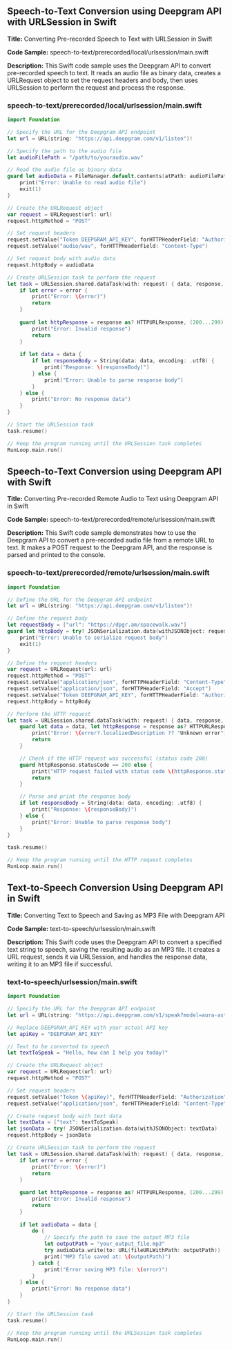## Speech-to-Text Conversion using Deepgram API with URLSession in Swift

**Title:** Converting Pre-recorded Speech to Text with URLSession in Swift

**Code Sample:** speech-to-text/prerecorded/local/urlsession/main.swift

**Description:** This Swift code sample uses the Deepgram API to convert pre-recorded speech to text. It reads an audio file as binary data, creates a URLRequest object to set the request headers and body, then uses URLSession to perform the request and process the response.

### speech-to-text/prerecorded/local/urlsession/main.swift

```swift
import Foundation

// Specify the URL for the Deepgram API endpoint
let url = URL(string: "https://api.deepgram.com/v1/listen")!

// Specify the path to the audio file
let audioFilePath = "/path/to/youraudio.wav"

// Read the audio file as binary data
guard let audioData = FileManager.default.contents(atPath: audioFilePath) else {
    print("Error: Unable to read audio file")
    exit(1)
}

// Create the URLRequest object
var request = URLRequest(url: url)
request.httpMethod = "POST"

// Set request headers
request.setValue("Token DEEPGRAM_API_KEY", forHTTPHeaderField: "Authorization") // Replace YOUR_DEEPGRAM_API_KEY with your actual API key
request.setValue("audio/wav", forHTTPHeaderField: "Content-Type")

// Set request body with audio data
request.httpBody = audioData

// Create URLSession task to perform the request
let task = URLSession.shared.dataTask(with: request) { data, response, error in
    if let error = error {
        print("Error: \(error)")
        return
    }
    
    guard let httpResponse = response as? HTTPURLResponse, (200...299).contains(httpResponse.statusCode) else {
        print("Error: Invalid response")
        return
    }
    
    if let data = data {
        if let responseBody = String(data: data, encoding: .utf8) {
            print("Response: \(responseBody)")
        } else {
            print("Error: Unable to parse response body")
        }
    } else {
        print("Error: No response data")
    }
}

// Start the URLSession task
task.resume()

// Keep the program running until the URLSession task completes
RunLoop.main.run()

```

## Speech-to-Text Conversion using Deepgram API with Swift

**Title:** Converting Pre-recorded Remote Audio to Text using Deepgram API in Swift

**Code Sample:** speech-to-text/prerecorded/remote/urlsession/main.swift

**Description:** This Swift code sample demonstrates how to use the Deepgram API to convert a pre-recorded audio file from a remote URL to text. It makes a POST request to the Deepgram API, and the response is parsed and printed to the console.

### speech-to-text/prerecorded/remote/urlsession/main.swift

```swift
import Foundation

// Define the URL for the Deepgram API endpoint
let url = URL(string: "https://api.deepgram.com/v1/listen")!

// Define the request body
let requestBody = ["url": "https://dpgr.am/spacewalk.wav"]
guard let httpBody = try? JSONSerialization.data(withJSONObject: requestBody) else {
    print("Error: Unable to serialize request body")
    exit(1)
}

// Define the request headers
var request = URLRequest(url: url)
request.httpMethod = "POST"
request.setValue("application/json", forHTTPHeaderField: "Content-Type")
request.setValue("application/json", forHTTPHeaderField: "Accept")
request.setValue("Token DEEPGRAM_API_KEY", forHTTPHeaderField: "Authorization") // Replace YOUR_DEEPGRAM_API_KEY with your actual API key
request.httpBody = httpBody

// Perform the HTTP request
let task = URLSession.shared.dataTask(with: request) { data, response, error in
    guard let data = data, let httpResponse = response as? HTTPURLResponse, error == nil else {
        print("Error: \(error?.localizedDescription ?? "Unknown error")")
        return
    }

    // Check if the HTTP request was successful (status code 200)
    guard httpResponse.statusCode == 200 else {
        print("HTTP request failed with status code \(httpResponse.statusCode)")
        return
    }

    // Parse and print the response body
    if let responseBody = String(data: data, encoding: .utf8) {
        print("Response: \(responseBody)")
    } else {
        print("Error: Unable to parse response body")
    }
}

task.resume()

// Keep the program running until the HTTP request completes
RunLoop.main.run()

```

## Text-to-Speech Conversion Using Deepgram API in Swift

**Title:** Converting Text to Speech and Saving as MP3 File with Deepgram API

**Code Sample:** text-to-speech/urlsession/main.swift

**Description:** This Swift code uses the Deepgram API to convert a specified text string to speech, saving the resulting audio as an MP3 file. It creates a URL request, sends it via URLSession, and handles the response data, writing it to an MP3 file if successful.

### text-to-speech/urlsession/main.swift

```swift
import Foundation

// Specify the URL for the Deepgram API endpoint
let url = URL(string: "https://api.deepgram.com/v1/speak?model=aura-asteria-en")!

// Replace DEEPGRAM_API_KEY with your actual API key
let apiKey = "DEEPGRAM_API_KEY"

// Text to be converted to speech
let textToSpeak = "Hello, how can I help you today?"

// Create the URLRequest object
var request = URLRequest(url: url)
request.httpMethod = "POST"

// Set request headers
request.setValue("Token \(apiKey)", forHTTPHeaderField: "Authorization")
request.setValue("application/json", forHTTPHeaderField: "Content-Type")

// Create request body with text data
let textData = ["text": textToSpeak]
let jsonData = try! JSONSerialization.data(withJSONObject: textData)
request.httpBody = jsonData

// Create URLSession task to perform the request
let task = URLSession.shared.dataTask(with: request) { data, response, error in
    if let error = error {
        print("Error: \(error)")
        return
    }
    
    guard let httpResponse = response as? HTTPURLResponse, (200...299).contains(httpResponse.statusCode) else {
        print("Error: Invalid response")
        return
    }
    
    if let audioData = data {
        do {
            // Specify the path to save the output MP3 file
            let outputPath = "your_output_file.mp3"
            try audioData.write(to: URL(fileURLWithPath: outputPath))
            print("MP3 file saved at: \(outputPath)")
        } catch {
            print("Error saving MP3 file: \(error)")
        }
    } else {
        print("Error: No response data")
    }
}

// Start the URLSession task
task.resume()

// Keep the program running until the URLSession task completes
RunLoop.main.run()

```

